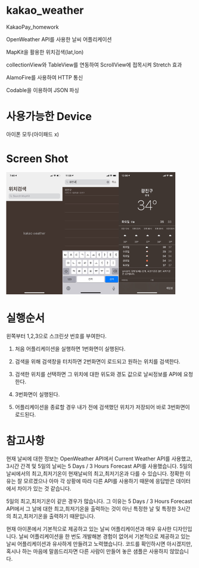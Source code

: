 # kakao_weather
KakaoPay_homework

OpenWeather API를 사용한 날씨 어플리케이션

MapKit을 활용한 위치검색(lat,lon)

collectionView와 TableView를 연동하여 ScrollView에 접목시켜 Stretch 효과

AlamoFire를 사용하여 HTTP 통신

Codable을 이용하여 JSON 파싱

# 사용가능한 Device
아이폰 모두(아이패드 x)

# Screen Shot

<img src=./image/Search.jpeg width="30%"><img src=./image/SearchTable.jpeg width="30%"><img src=./image/Result.jpeg width="30%">




# 실행순서

왼쪽부터 1,2,3으로 스크린샷 번호를 부여한다.

1. 처음 어플리케이션을 실행하면 1번화면이 실행된다. 

2. 검색을 위해 검색창을 터치하면 2번화면이 로드되고 원하는 위치를 검색한다. 

3. 검색한 위치를 선택하면 그 위치에 대한 위도와 경도 값으로 날씨정보를 API에 요청한다. 

4. 3번화면이 실행된다.

5. 어플리케이션을 종료할 경우 내가 전에 검색했던 위치가 저장되어 바로 3번화면이 로드된다.




# 참고사항

현재 날씨에 대한 정보는 OpenWeather API에서 Current Weather API를 사용했고, 3시간 간격 및 5일의 날씨는 5 Days / 3 Hours Forecast API를 사용했습니다. 
5일의 날씨에서의 최고,최저기온이 현재날씨의 최고,최저기온과 다를 수 있습니다. 정확한 이유는 잘 모르겠으나 아마 각 상황에 따라 다른 API를 사용하기 때문에 응답받은 데이터에서 차이가 있는 것 같습니다.

 5일의 최고,최저기온이 같은 경우가 많습니다. 그 이유는 5 Days / 3 Hours Forecast API에서 그 날에 대한 최고,최저기온을 출력하는 것이 아닌 특정한 날 및 특정한 3시간의 최고,최저기온을 출력하기 때문입니다.

현재 아이폰에서 기본적으로 제공하고 있는 날씨 어플리케이션과 매우 유사한 디자인입니다. 날씨 어플리케이션을 한 번도 개발해본 경험이 없어서 기본적으로 제공하고 있는 날씨 어플리케이션과 유사하게 만들려고 노력했습니다. 코드를 확인하시면 아시겠지만, 혹시나 하는 마음에 말씀드리자면 다른 사람이 만들어 놓은 샘플은 사용하지 않았습니다. 

